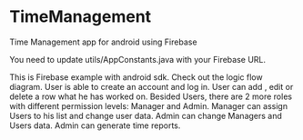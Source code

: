 # TimeManagement
Time Management app for android using Firebase

You need to update utils/AppConstants.java with your Firebase URL. 

This is Firebase example with android sdk.
Check out the logic flow diagram.
User is able to create an account and log in. 
User can add , edit or delete a row what he has worked on.
Besided Users, there are 2 more roles with different permission levels: Manager and Admin. 
Manager can assign Users to his list and change user data. Admin can change Managers and Users data.
Admin can generate time reports.


